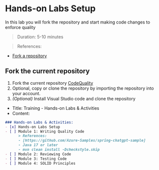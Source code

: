 # Hands-on Labs Setup
In this lab you will fork the repository and start making code changes to enforce quality
> Duration: 5-10 minutes

> References:
- [Fork a repository](https://docs.github.com/en/get-started/quickstart/fork-a-repo)

## Fork the current repository

1. Fork the current repository [CodeQuality](https://github.com/BasujitaBhattacharya/CodeQuality)
2. Optional, copy or clone the repository by importing the repository into your account.
3. _(Optional)_ Install Visual Studio code and clone the repository

- Title: Training - Hands-on Labs & Activities
- Content:
```markdown
### Hands-on Labs & Activities:
- [x] Hands-on Labs Setup
- [ ] Module 1: Writing Quality Code
      > References:
      - [https://github.com/Azure-Samples/spring-chatgpt-sample]
      - Java 17 or later
      - mvn clean install -Dcheckstyle.skip
- [ ] Module 2: Reviewing Code
- [ ] Module 3: Testing Code
- [ ] Module 4: SOLID Principles
```
